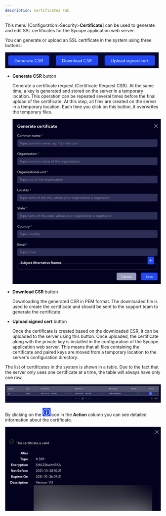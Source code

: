 ```yaml
---
description: Certificates Tab
---
```


This menu [Configuration>Security>**Certificate**]  can be used to generate and edit  SSL certificates for the Sycope application web server.

You can generate or upload an SSL certificate in the system using three buttons:

![image-20231006100745804](assets_01-Certificates/image-20231006100745804.png)

- **Generate CSR** button

  Generate a certificate request (Certificate Request CSR). At the same time, a key is generated and stored on the server in a temporary location. This operation can be repeated several times before the final upload of the certificate. At this step, all files are created on the server in a temporary location. Each time you click on this button, it overwrites the
  temporary files.

  ![image-20231006100347968](assets_01-Certificates/image-20231006100347968.png)

  

- **Download CSR** button

  Downloading the generated CSR in PEM format. The downloaded file is used to create the certificate and should be sent to the support team to generate the certificate.

- **Upload signed cert** button

  Once the certificate is created based on the downloaded CSR, it can be uploaded to the server using this button. 
  Once uploaded, the certificate along with the private key is installed in the configuration of the Sycope application web server. This means that all files containing the certificate and paired keys are moved from a temporary location to the server's configuration directory.

The list of certificates in the system is shown in a table. Due to the fact that the server only uses one certificate at a time, the table will always have only one row.

![image-20231006101617848](assets_01-Certificates/image-20231006101617848.png)



By clicking on the ![image-20231006102215485](assets_01-Certificates/image-20231006102215485.png)icon in the **Action** column you can see detailed information about the certificate.

![image-20231006101816685](assets_01-Certificates/image-20231006101816685.png)















